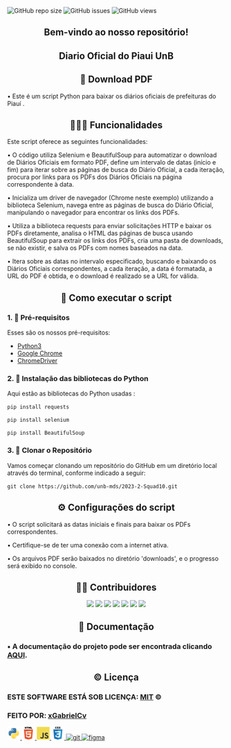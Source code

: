 <!--

S
A
I

D
A
Q
U
I

S
E
U

C
U
R
I
O
S
O

ASS: xGabrielCv 

-->


<!-- Adiciona distintivos (shields) do GitHub -->
![GitHub repo size](https://img.shields.io/github/repo-size/unb-mds/2023-2-Squad10?style=for-the-badge)
![GitHub issues](https://img.shields.io/github/issues/unb-mds/2023-2-Squad10?style=for-the-badge)
![GitHub views](https://komarev.com/ghpvc/?username=unb-mds&repo=2023-2-Squad10&color=blueviolet&style=for-the-badge&label=Views)

<!-- Título centralizado -->
<div align="center">
  <h2>Bem-vindo ao nosso repositório! </h2>
</div> 

<!-- Título centralizado -->
<div align="center">
  <h2>Diario Oficial do Piaui UnB </h2>
</div> 

<!-- Título centralizado -->
<div align="center">
  <h2>🎯 Download PDF </h2>
</div> 

• Este é um script Python para baixar os diários oficiais de prefeituras do Piauí .

<!-- Título centralizado -->
<div align="center">
  <h2>👩🏾‍💻 Funcionalidades </h2>
</div> 

Este script oferece as seguintes funcionalidades:

• O código utiliza Selenium e BeautifulSoup para automatizar o download de Diários Oficiais em formato PDF,
define um intervalo de datas (início e fim) para iterar sobre as páginas de busca do Diário Oficial,
a cada iteração, procura por links para os PDFs dos Diários Oficiais na página correspondente à data.

• Inicializa um driver de navegador (Chrome neste exemplo) utilizando a biblioteca Selenium,
navega entre as páginas de busca do Diário Oficial, manipulando o navegador para encontrar os links dos PDFs.

• Utiliza a biblioteca requests para enviar solicitações HTTP e baixar os PDFs diretamente,
analisa o HTML das páginas de busca usando BeautifulSoup para extrair os links dos PDFs,
cria uma pasta de downloads, se não existir, e salva os PDFs com nomes baseados na data.

• Itera sobre as datas no intervalo especificado, buscando e baixando os Diários Oficiais correspondentes,
a cada iteração, a data é formatada, a URL do PDF é obtida, e o download é realizado se a URL for válida.

<!-- Título centralizado -->
<div align="center">
  <h2>🤞 Como executar o script </h2>
</div> 

### 1. 🔑 Pré-requisitos
Esses são os nossos pré-requisitos:
- [Python3](https://www.python.org/downloads/)
- [Google Chrome](https://www.google.pt/intl/pt-PT/chrome/?brand=JJTC&gclid=CjwKCAiAjfyqBhAsEiwA-UdzJMg9rrK6120NVHWXKNS773PEP1Du65dqiZWcktY_KxHpRkV4SV03XBoCri8QAvD_BwE&gclsrc=aw.ds)
- [ChromeDriver](https://chromedriver.chromium.org/downloads)


<!-- Adiciona a lista de bibliotecas para copiar -->
### 2. 📑 Instalação das bibliotecas do Python
Aqui estão as bibliotecas do Python usadas :


```
pip install requests
```
```
pip install selenium
```
```
pip install BeautifulSoup
```


<!-- Adiciona a funçao de copiar o link do repositorio -->
### 3. 📍 Clonar o Repositório
Vamos começar clonando um repositório do GitHub em um diretório local através do terminal, conforme indicado a seguir:
```
git clone https://github.com/unb-mds/2023-2-Squad10.git
```
  	
  
<div align="center">
  <h2>⚙️ Configurações do script </h2>
</div>

• O script solicitará as datas iniciais e finais para baixar os PDFs correspondentes.


• Certifique-se de ter uma conexão com a internet ativa.


• Os arquivos PDF serão baixados no diretório 'downloads', e o progresso será exibido no console.

<div align="center">
  <h2>👩‍💻 Contribuidores </h2>
</div> 
<!-- Foto dos participantes do grupo -->
<div align="center"> 
 <img src="https://avatars.githubusercontent.com/u/119907827?v=4" width="100"/>
 <img src="https://avatars.githubusercontent.com/u/87997616?v=4" width="100" />
 <img src="https://avatars.githubusercontent.com/u/90454615?v=4" width="100"/>
 <img src="https://avatars.githubusercontent.com/u/124631520?v=4" width="100"/>
 <img src="https://avatars.githubusercontent.com/u/98980548?v=4" width="100"/>
 <img src="https://avatars.githubusercontent.com/u/101183266?v=4" width="100"/>
 <img src="https://avatars.githubusercontent.com/u/109704535?v=4" width="100"/>
</div>

<div align="center">
  <h2>📄 Documentação </h2>
</div>

### • A documentação do projeto pode ser encontrada clicando [AQUI](https://unb-mds.github.io/2023-2-Squad10/).




<div align="center">
  <h2>©️ Licença </h2>
</div>



<!-- Criador e licença -->
### ESTE SOFTWARE ESTÁ SOB LICENÇA: [MIT](https://github.com/nhn/tui.editor/blob/master/LICENSE) ©
### FEITO POR: [xGabrielCv](https://github.com/xGabrielCv)
<!-- Icons das ferramentas e linguagens ultilizadas -->
<p align="left">
    <a href="https://www.python.org" target="_blank" rel="noreferrer">
        <img src="https://raw.githubusercontent.com/devicons/devicon/master/icons/python/python-original.svg" alt="python" width="30" height="30"/>
    </a>
    <a href="https://www.w3.org/html/" target="_blank" rel="noreferrer">
        <img src="https://raw.githubusercontent.com/devicons/devicon/master/icons/html5/html5-original-wordmark.svg" alt="html5" width="30" height="30"/>
    </a>
    <a href="https://developer.mozilla.org/en-US/docs/Web/JavaScript" target="_blank" rel="noreferrer">
        <img src="https://raw.githubusercontent.com/devicons/devicon/master/icons/javascript/javascript-original.svg" alt="javascript" width="30" height="30"/>
    </a>
    <a href="https://www.w3schools.com/css/" target="_blank" rel="noreferrer">
        <img src="https://raw.githubusercontent.com/devicons/devicon/master/icons/css3/css3-original-wordmark.svg" alt="css3" width="30" height="30"/>
    </a>
    <a href="https://git-scm.com/" target="_blank" rel="noreferrer">
        <img src="https://www.vectorlogo.zone/logos/git-scm/git-scm-icon.svg" alt="git" width="30" height="30"/>
    </a>
    <a href="https://www.figma.com/" target="_blank" rel="noreferrer">
        <img src="https://www.vectorlogo.zone/logos/figma/figma-icon.svg" alt="figma" width="30" height="30"/>
    </a>
</p>
